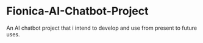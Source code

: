 # Fionica-AI-Chatbot-Project
An AI chatbot project that i intend to develop and use from present to future uses. 
